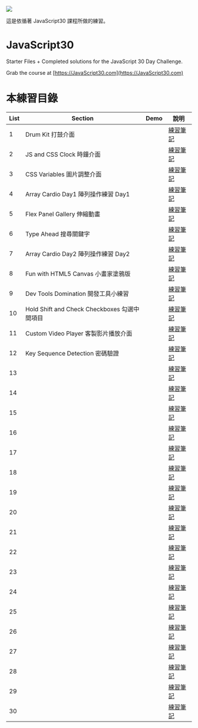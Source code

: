 ﻿![](https://javascript30.com/images/JS3-social-share.png)

這是依循著 JavaScript30 課程所做的練習。

# JavaScript30

Starter Files + Completed solutions for the JavaScript 30 Day Challenge.

Grab the course at [https://JavaScript30.com](https://JavaScript30.com)

# 本練習目錄

| List | Section                                      | Demo | 說明                                                                                                                 |
| ---- | -------------------------------------------- | ---- | -------------------------------------------------------------------------------------------------------------------- |
| 1    | Drum Kit 打鼓介面                            |      | [練習筆記](https://github.com/onlystp417/JavaScript-30/tree/master/01%20-%20JavaScript%20Drum%20Kit)                 |
| 2    | JS and CSS Clock 時鐘介面                    |      | [練習筆記](https://github.com/onlystp417/JavaScript-30/tree/master/02%20-%20JS%20and%20CSS%20Clock)                  |
| 3    | CSS Variables 圖片調整介面                   |      | [練習筆記](https://github.com/onlystp417/JavaScript-30/tree/master/03%20-%20CSS%20Variables)                         |
| 4    | Array Cardio Day1 陣列操作練習 Day1          |      | [練習筆記](https://github.com/onlystp417/JavaScript-30/tree/master/04%20-%20Array%20Cardio%20Day%201)                |
| 5    | Flex Panel Gallery 伸縮動畫                  |      | [練習筆記](https://github.com/onlystp417/JavaScript-30/tree/master/05%20-%20Flex%20Panel%20Gallery)                  |
| 6    | Type Ahead 搜尋關鍵字                        |      | [練習筆記](https://github.com/onlystp417/JavaScript-30/tree/master/06%20-%20Type%20Ahead)                            |
| 7    | Array Cardio Day2 陣列操作練習 Day2          |      | [練習筆記](https://github.com/onlystp417/JavaScript-30/tree/master/07%20-%20Array%20Cardio%20Day%202)                |
| 8    | Fun with HTML5 Canvas 小畫家塗鴉版           |      | [練習筆記](https://github.com/onlystp417/JavaScript-30/tree/master/08%20-%20Fun%20with%20HTML5%20Canvas)             |
| 9    | Dev Tools Domination 開發工具小練習          |      | [練習筆記](https://github.com/onlystp417/JavaScript-30/tree/master/09%20-%20Dev%20Tools%20Domination)                |
| 10   | Hold Shift and Check Checkboxes 勾選中間項目 |      | [練習筆記](https://github.com/onlystp417/JavaScript-30/tree/master/10%20-%20Hold%20Shift%20and%20Check%20Checkboxes) |
| 11   | Custom Video Player 客製影片播放介面         |      | [練習筆記](https://github.com/onlystp417/JavaScript-30/tree/master/11%20-%20Custom%20Video%20Player)                 |
| 12   | Key Sequence Detection 密碼驗證              |      | [練習筆記](https://github.com/onlystp417/JavaScript-30/tree/master/12%20-%20Key%20Sequence%20Detection)              |
| 13   |                                              |      | [練習筆記]()                                                                                                         |
| 14   |                                              |      | [練習筆記]()                                                                                                         |
| 15   |                                              |      | [練習筆記]()                                                                                                         |
| 16   |                                              |      | [練習筆記]()                                                                                                         |
| 17   |                                              |      | [練習筆記]()                                                                                                         |
| 18   |                                              |      | [練習筆記]()                                                                                                         |
| 19   |                                              |      | [練習筆記]()                                                                                                         |
| 20   |                                              |      | [練習筆記]()                                                                                                         |
| 21   |                                              |      | [練習筆記]()                                                                                                         |
| 22   |                                              |      | [練習筆記]()                                                                                                         |
| 23   |                                              |      | [練習筆記]()                                                                                                         |
| 24   |                                              |      | [練習筆記]()                                                                                                         |
| 25   |                                              |      | [練習筆記]()                                                                                                         |
| 26   |                                              |      | [練習筆記]()                                                                                                         |
| 27   |                                              |      | [練習筆記]()                                                                                                         |
| 28   |                                              |      | [練習筆記]()                                                                                                         |
| 29   |                                              |      | [練習筆記]()                                                                                                         |
| 30   |                                              |      | [練習筆記]()                                                                                                         |
